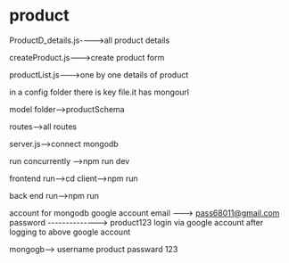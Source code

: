 # product

ProductD_details.js---->all product details 

createProduct.js--->create product form

productList.js--->one by one details of product

in a config folder there is key file.it has mongourl

model folder-->productSchema

routes-->all routes

server.js-->connect mongodb


run concurrently -->npm run dev

frontend run-->cd client-->npm run

back end run-->npm run


account for mongodb 
google account email --->       pass68011@gmail.com
password -------------->        product123
login via google account after logging to above google account


mongogb-->
username      product
passward      123
